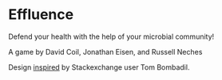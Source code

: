 # Effluence

Defend your health with the help of your microbial community!

A game by David Coil, Jonathan Eisen, and Russell Neches

Design [inspired](http://tex.stackexchange.com/questions/47924/creating-playing-cards-using-tikz) by Stackexchange user Tom Bombadil.
